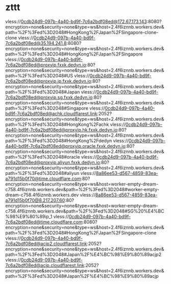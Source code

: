 # zttt
vless://0cdb24d9-097b-4a40-bd9f-7c6a2bdf08ed@172.67.173.143:8080?encryption=none&security=none&type=ws&host=2.4f6iznnb.workers.dev&path=%2F%3Fed%3D2048#HongKong%2FJapan%2FSingapore-clone-clone
vless://0cdb24d9-097b-4a40-bd9f-7c6a2bdf08ed@35.194.241.8:8080?encryption=none&security=none&type=ws&host=2.4f6iznnb.workers.dev&path=%2F%3Fed%3D2048#HongKong%2FJapan%2FSingapore
vless://0cdb24d9-097b-4a40-bd9f-7c6a2bdf08ed@proxyip.fxxk.dedyn.io:80?encryption=none&security=none&type=ws&host=2.4f6iznnb.workers.dev&path=%2F%3Fed%3D2048#US
vless://0cdb24d9-097b-4a40-bd9f-7c6a2bdf08ed@proxyip.jp.fxxk.dedyn.io:80?encryption=none&security=none&type=ws&host=2.4f6iznnb.workers.dev&path=%2F%3Fed%3D2048#Japan
vless://0cdb24d9-097b-4a40-bd9f-7c6a2bdf08ed@proxyip.sg.fxxk.dedyn.io:80?encryption=none&security=none&type=ws&host=2.4f6iznnb.workers.dev&path=%2F%3Fed%3D2048#Singapore
vless://0cdb24d9-097b-4a40-bd9f-7c6a2bdf08ed@achk.cloudflarest.link:2052?encryption=none&security=none&type=ws&host=2.4f6iznnb.workers.dev&path=%2F%3Fed%3D2048#HongKong%2Fachk
vless://0cdb24d9-097b-4a40-bd9f-7c6a2bdf08ed@proxyip.hk.fxxk.dedyn.io:80?encryption=none&security=none&type=ws&host=2.4f6iznnb.workers.dev&path=%2F%3Fed%3D2048#HongKong%2Fdedyn
vless://0cdb24d9-097b-4a40-bd9f-7c6a2bdf08ed@proxyip.oracle.fxxk.dedyn.io:80?encryption=none&security=none&type=ws&host=2.4f6iznnb.workers.dev&path=%2F%3Fed%3D2048#oracle
vless://0cdb24d9-097b-4a40-bd9f-7c6a2bdf08ed@proxyip.aliyun.fxxk.dedyn.io:80?encryption=none&security=none&type=ws&host=2.4f6iznnb.workers.dev&path=%2F%3Fed%3D2048#aliyun
vless://8a86ee53-d567-4859-83ea-a791d15b0f70@time.cloudflare.com:80?encryption=none&security=none&type=ws&host=worker-empty-dream-c758.4f6iznnb.workers.dev&path=%2F%3Fed%3D2048#worker-empty-dream-c758.4f6iznnb.workers.dev
vless://8a86ee53-d567-4859-83ea-a791d15b0f70@8.217.207.60:80?encryption=none&security=none&type=ws&host=worker-empty-dream-c758.4f6iznnb.workers.dev&path=%2F%3Fed%3D2048#SG%20%E4%BC%98%E9%80%89ip_1
vless://0cdb24d9-097b-4a40-bd9f-7c6a2bdf08ed@time.cloudflare.com:8080?encryption=none&security=none&type=ws&host=2.4f6iznnb.workers.dev&path=%2F%3Fed%3D2048#HongKong%2FJapan%2FSingapore-clone
vless://0cdb24d9-097b-4a40-bd9f-7c6a2bdf08ed@acjp2.cloudflarest.link:2052?encryption=none&security=none&type=ws&host=2.4f6iznnb.workers.dev&path=%2F%3Fed%3D2048#Japan%2F%E4%BC%98%E9%80%89acjp2
vless://0cdb24d9-097b-4a40-bd9f-7c6a2bdf08ed@acjp.cloudflarest.link:2052?encryption=none&security=none&type=ws&host=2.4f6iznnb.workers.dev&path=%2F%3Fed%3D2048#Japan%2F%E4%BC%98%E9%80%89acjp
